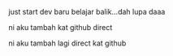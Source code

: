 just start dev
baru belajar balik...dah lupa daaa

ni aku tambah kat github direct

ni aku tambah lagi direct kat github
